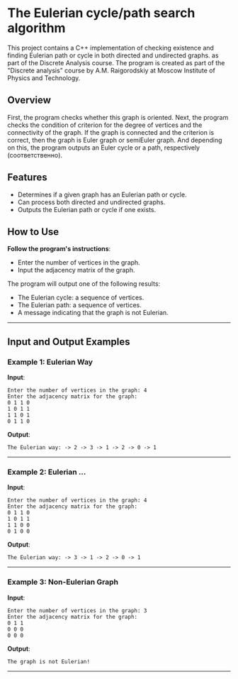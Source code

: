# The Eulerian cycle/path search algorithm

This project contains a C++ implementation of checking existence and finding Eulerian path or cycle in both directed and undirected graphs. as part of the Discrete Analysis course. The program is created as part of the "Discrete analysis" course by A.M. Raigorodskiy at Moscow Institute of Physics and Technology.

## Overview

First, the program checks whether this graph is oriented. Next, the program checks the condition of criterion for the degree of vertices and the connectivity of the graph. If the graph is connected and the criterion is correct, then the graph is Euler graph or semiEuler graph. And depending on this, the program outputs an Euler cycle or a path, respectively (соответственно).

## Features

- Determines if a given graph has an Eulerian path or cycle.
- Can process both directed and undirected graphs.
- Outputs the Eulerian path or cycle if one exists.


## How to Use

**Follow the program's instructions**:
- Enter the number of vertices in the graph.
- Input the adjacency matrix of the graph.

The program will output one of the following results:
- The Eulerian cycle: a sequence of vertices.
- The Eulerian path: a sequence of vertices.
- A message indicating that the graph is not Eulerian.

---

## Input and Output Examples

### Example 1: Eulerian Way
**Input**:
```
Enter the number of vertices in the graph: 4
Enter the adjacency matrix for the graph:
0 1 1 0
1 0 1 1
1 1 0 1
0 1 1 0
```

**Output**:
```
The Eulerian way: -> 2 -> 3 -> 1 -> 2 -> 0 -> 1
```

---

### Example 2: Eulerian ...
**Input**:
```
Enter the number of vertices in the graph: 4
Enter the adjacency matrix for the graph:
0 1 1 0
1 0 1 1
1 1 0 0
0 1 0 0
```

**Output**:
```
The Eulerian way: -> 3 -> 1 -> 2 -> 0 -> 1
```

---

### Example 3: Non-Eulerian Graph
**Input**:
```
Enter the number of vertices in the graph: 3
Enter the adjacency matrix for the graph:
0 1 1
0 0 0
0 0 0
```

**Output**:
```
The graph is not Eulerian!
```

---
